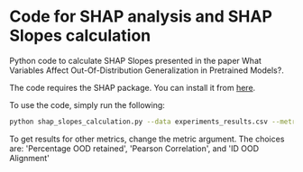# Code for SHAP analysis and SHAP Slopes calculation

Python code to calculate SHAP Slopes presented in the paper What Variables Affect Out-Of-Distribution Generalization in Pretrained Models?.

The code requires the SHAP package. You can install it from [here](https://shap.readthedocs.io/en/latest/).

To use the code, simply run the following:

```bash
python shap_slopes_calculation.py --data experiments_results.csv --metric 'Percentage OOD retained'
```

To get results for other metrics, change the metric argument. The choices are: 'Percentage OOD retained', 'Pearson Correlation', and 'ID OOD Alignment'
